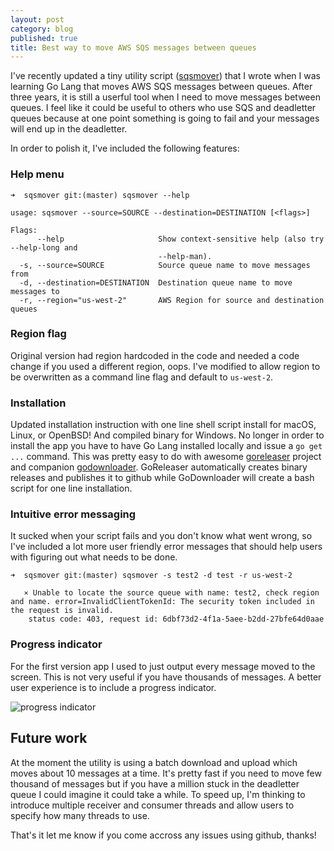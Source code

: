 ```yaml
---
layout: post
category: blog
published: true
title: Best way to move AWS SQS messages between queues
---
```

I've recently updated a tiny utility script ([sqsmover](https://github.com/mercury2269/sqsmover)) that I wrote when I was learning Go Lang that moves AWS SQS messages between queues. After three years, it is still a userful tool when I need to move messages between queues. I feel like it could be useful to others who use SQS and deadletter queues because at one point something is going to fail and your messages will end up in the deadletter. 

In order to polish it, I've included the following features:

### Help menu 
```
➜  sqsmover git:(master) sqsmover --help

usage: sqsmover --source=SOURCE --destination=DESTINATION [<flags>]

Flags:
      --help                     Show context-sensitive help (also try --help-long and
                                 --help-man).
  -s, --source=SOURCE            Source queue name to move messages from
  -d, --destination=DESTINATION  Destination queue name to move messages to
  -r, --region="us-west-2"       AWS Region for source and destination queues
```

### Region flag
Original version had region hardcoded in the code and needed a code change if you used a different region, oops. I've modified to allow region to be overwritten as a command line flag and default to `us-west-2`.

###  Installation
Updated installation instruction with one line shell script install for macOS, Linux, or OpenBSD! And compiled binary for Windows. No longer in order to install the app you have to have Go Lang installed locally and issue a `go get ...` command. This was pretty easy to do with awesome [goreleaser](https://github.com/goreleaser/goreleaser) project and companion [godownloader](https://github.com/goreleaser/godownloader). GoReleaser automatically creates binary releases and publishes it to github while GoDownloader will create a bash script for one line installation. 

### Intuitive error messaging
It sucked when your script fails and you don't know what went wrong, so I've included a lot more user friendly error messages that should help users with figuring out what needs to be done. 
```
➜  sqsmover git:(master) sqsmover -s test2 -d test -r us-west-2

   ⨯ Unable to locate the source queue with name: test2, check region and name. error=InvalidClientTokenId: The security token included in the request is invalid.
	status code: 403, request id: 6dbf73d2-4f1a-5aee-b2dd-27bfe64d0aae
```

### Progress indicator
For the first version app I used to just output every message moved to the screen. This is not very useful if you have thousands of messages. A better user experience is to include a progress indicator. 

![progress indicator](http://g.recordit.co/PDv1Snuutf.gif)

## Future work
At the moment the utility is using a batch download and upload which moves about 10 messages at a time. It's pretty fast if you need to move few thousand of messages but if you have a million stuck in the deadletter queue I could imagine it could take a while. To speed up, I'm thinking to introduce multiple receiver and consumer threads and allow users to specify how many threads to use.

That's it let me know if you come accross any issues using github, thanks!




